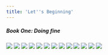 ```yaml
---
title: 'Let''s Beginning'
---
```


##### Book One: Doing fine

![](pg0.jpg)
![](pg1.jpg)
![](pg2.jpg)
![](pg3.jpg)
![](pg4.jpg)
![](pg5.jpg)
![](pg6.jpg)
![](pg7.jpg)
![](pg8.jpg)
![](pg9.jpg)
![](pg10.jpg)
![](pg11.jpg)
![](pg12.jpg)